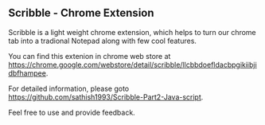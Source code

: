 ## Scribble - Chrome Extension

Scribble is a light weight chrome extension, which helps to turn our chrome tab into a tradional Notepad along with few cool features.

You can find this extenion in chrome web store at https://chrome.google.com/webstore/detail/scribble/llcbbdoefldacbpgikiibjidbfhampee.

For detailed information, please goto https://github.com/sathish1993/Scribble-Part2-Java-script. 

Feel free to use and provide feedback.
